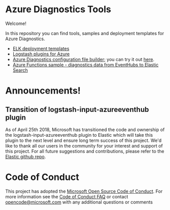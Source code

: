 # Azure Diagnostics Tools 

Welcome!

In this repository you can find tools, samples and deployment templates for Azure Diagnostics.

* [ELK deployment templates](ELK-Semantic-Logging/ELK/AzureRM/elk-simple-on-ubuntu/)
* [Logstash plugins for Azure](Logstash/)
* [Azure Diagnostics configuration file builder](config-builder/); you can try it out [here](http://azure.github.io/azure-diagnostics-tools/config-builder/).
* [Azure Functions sample - diagnostics data from EventHubs to Elastic Search](AzureFunctions/EventHubsToElastic)

# Announcements!

## Transition of logstash-input-azureeventhub plugin
As of April 25th 2018, Microsoft has transitioned the code and ownership of the logstash-input-azureeventhub plugin to Elastic which will take this plugin to the next level and ensure long term success of this project. We'd like to thank all our users in the community for your interest and support of this project. For all future suggestions and contributions, please refer to the [Elastic github repo](https://github.com/logstash-plugins/logstash-input-azure_event_hubs).

# Code of Conduct 

This project has adopted the [Microsoft Open Source Code of Conduct](https://opensource.microsoft.com/codeofconduct/). For more information see the [Code of Conduct FAQ](https://opensource.microsoft.com/codeofconduct/faq/) or contact [opencode@microsoft.com](mailto:opencode@microsoft.com) with any additional questions or comments

